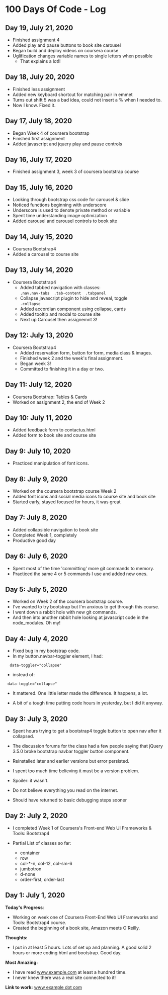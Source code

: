# 100 Days Of Code - Log

## Day 19, July 21, 2020
- Finished assignment 4 
- Added play and pause buttons to book site carousel
- Began build and deploy videos on coursera course
- Uglification changes variable names to single letters when possible
  - That explains a lot!!

## Day 18, July 20, 2020
- Finished less assignment
- Added new keyboard shortcut for matching pair in emmet
- Turns out shift 5 was a bad idea, could not insert a % when I needed to.
- Now I know. Fixed it.

## Day 17, July 18, 2020
- Began Week 4 of coursera bootstrap
- Finished first assignment
- Added javascript and jquery play and pause controls

## Day 16, July 17, 2020
- Finished assignment 3, week 3 of coursera bootstrap course

## Day 15, July 16, 2020
- Looking through bootstrap css code for carousel & slide
- Noticed functions beginning with underscore
- Underscore is used to denote private method or variable
- Spent time understanding image optimization
- Added carousel and carousel controls to book site 

## Day 14, July 15, 2020
- Coursera Bootstrap4
- Added a carousel to course site

## Day 13, July 14, 2020
- Coursera Bootstrap4
  - Added tabbed navigation with classes:  
    ```.nav.nav-tabs  .tab-content  .tabpanel```
  - Collapse javascript plugin to hide and reveal, toggle  
    ```.collapse```
  - Added accordian component using collapse, cards 
  - Added tooltip and modal to course site
  - Next up Carousel then assignemnt 3!

## Day 12: July 13, 2020
- Coursera Bootstrap4
  - Added reservation form, button for form, media class & images.
  - Finished week 2 and the week's final assignment.
  - Began week 3!
  - Committed to finishing it in a day or two.

## Day 11: July 12, 2020
- Coursera Bootstrap: Tables & Cards
- Worked on assignment 2, the end of Week 2 

## Day 10: July 11, 2020
- Added feedback form to contactus.html
- Added form to book site and course site

## Day 9: July 10, 2020
- Practiced manipulation of font icons.

## Day 8:   July 9, 2020  
- Worked on the coursera bootstrap course Week 2
- Added font icons and social media icons to course site and book site  
- Started early, stayed focused for hours, it was great

## Day 7: July 8, 2020  
- Added collapsible navigation to book site 
- Completed Week 1, completely
- Productive good day

## Day 6: July 6, 2020  
- Spent most of the time 'committing' more git commands to memory.
- Practiced the same 4 or 5 commands I use and added new ones.

## Day 5: July 5, 2020  
- Worked on Week 2 of the coursera bootstrap course.  
- I've wanted to try bootstrap but I'm anxious to get through this course.  
- I went down a rabbit hole with new git commands.  
- And then into another rabbit hole looking at javascript code in the node_modules. Oh my!

## Day 4: July 4, 2020  
- Fixed bug in my bootstrap code. 
- In my button.navbar-toggler element, I had:
``` 
  data-toggler="collapse" 
```
- instead of:
```
 data-toggle="collapse" 
```
- It mattered. One little letter made the difference. It happens, a lot.  

- A bit of a tough time putting code hours in yesterday, but I did it anyway.  

## Day 3: July 3, 2020  

- Spent hours trying to get a bootstrap4 toggle button to open nav after it collapsed. 
- The discussion forums for the class had a few people saying that jQuery 3.5.0 broke bootstrap navbar toggler button component. 
- Reinstalled later and earlier versions but error persisted.

- I spent too much time believing it must be a version problem. 
- Spoiler: it wasn't.
- Do not believe everything you read on the internet.

- Should have returned to basic debugging steps sooner
## Day 2: July 2, 2020

- I completed Week 1 of Coursera's Front-end Web UI Frameworks & Tools: Bootstrap4

- Partial List of classes so far: 
  - container 
  - row 
  - col-*-n, col-12, col-sm-6 
  - jumbotron 
  - d-none
  - order-first, order-last 


## Day 1: July 1, 2020

**Today's Progress**: 

- Working on week one of Coursera Front-End Web UI Frameworks and Tools: Bootstrap4 course. 
- Created the beginning of a book site, Amazon meets O'Reilly. 

**Thoughts:** 

- I put in at least 5 hours. Lots of set up and planning. A good solid 2 hours or more coding html and bootstrap. Good day. 

**Most Amazing:** 

- I have read www.example.com at least a hundred time. 
- I never knew there was a real site connected to it! 

**Link to work:** [www example dot com](http://www.example.com)


